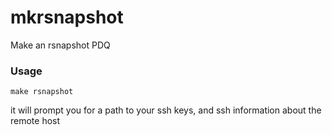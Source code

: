 # mkrsnapshot
Make an rsnapshot PDQ

### Usage

```
make rsnapshot
```

it will prompt you for a path to your ssh keys, and ssh information about the remote host

